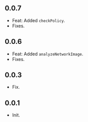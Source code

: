 ## 0.0.7

- Feat: Added `checkPolicy`.
- Fixes.

## 0.0.6

- Feat: Added `analyzeNetworkImage`.
- Fixes.

## 0.0.3

- Fix.

## 0.0.1

- Init.
